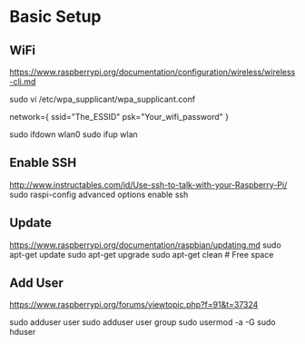 Basic Setup
===========

WiFi
----

https://www.raspberrypi.org/documentation/configuration/wireless/wireless-cli.md

sudo vi /etc/wpa_supplicant/wpa_supplicant.conf

  network={
    ssid="The_ESSID"
    psk="Your_wifi_password"
  }

sudo ifdown wlan0
sudo ifup wlan


Enable SSH
----------

http://www.instructables.com/id/Use-ssh-to-talk-with-your-Raspberry-Pi/
sudo raspi-config
advanced options
enable ssh

Update
------

https://www.raspberrypi.org/documentation/raspbian/updating.md
sudo apt-get update
sudo apt-get upgrade
sudo apt-get clean # Free space

Add User
--------

https://www.raspberrypi.org/forums/viewtopic.php?f=91&t=37324

sudo adduser user
sudo adduser user group
sudo usermod -a -G sudo hduser
